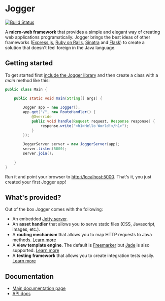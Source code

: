 # Jogger

[![Build Status](https://buildhive.cloudbees.com/job/germanescobar/job/jogger/badge/icon)](https://buildhive.cloudbees.com/job/germanescobar/job/jogger/)

A **micro-web framework** that provides a simple and elegant way of creating web applications programatically. Jogger brings the best ideas of other frameworks ([Express.js](http://expressjs.com/), [Ruby on Rails](http://rubyonrails.org/), [Sinatra](http://www.sinatrarb.com/) and [Flask](http://flask.pocoo.org/)) to create a solution that doesn't feel foreign in the Java language.

## Getting started

To get started first [include the Jogger library](https://github.com/germanescobar/jogger/wiki/Including-Jogger) and then create a class with a *main* method like this:

```java
public class Main {

    public static void main(String[] args) {
    
        Jogger app = new Jogger();
        app.get("/", new RouteHandler() {
            @Override
            public void handle(Request request, Response response) {
                response.write("<h1>Hello World!</h1>");
            }
        });
        
        JoggerServer server = new JoggerServer(app);
        server.listen(5000);
        server.join();
        
    }
}
```
Run it and point your browser to [http://localhost:5000](http://localhost:5000). That's it, you just created your first Jogger app!

## What's provided?

Out of the box Jogger comes with the following:

* An embedded [Jetty server](http://www.eclipse.org/jetty/).
* An **asset handler** that allows you to serve static files (CSS, Javascript, images, etc.). 
* A **routing mechanism** that allows you to map HTTP requests to Java methods. [Learn more](https://github.com/germanescobar/jogger/wiki/Routing-Guide)
* A **view template engine**. The default is [Freemarker](http://freemarker.sourceforge.net/) but [Jade](https://github.com/neuland/jade4j) is also supported. [Learn more](https://github.com/germanescobar/jogger/wiki/Templating-Guide)
* A **testing framework** that allows you to create integration tests easily. [Learn more](https://github.com/germanescobar/jogger/wiki/Testing-Guide)

## Documentation

* [Main documentation page](https://github.com/germanescobar/jogger/wiki)
* [API docs](http://germanescobar.net/projects/jogger/api/0.7.0/core/)
